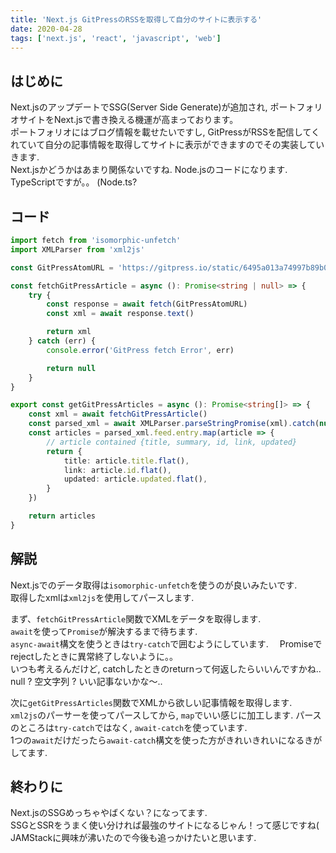 ```yaml
---
title: 'Next.js GitPressのRSSを取得して自分のサイトに表示する'
date: 2020-04-28
tags: ['next.js', 'react', 'javascript', 'web']
---
```


## はじめに
Next.jsのアップデートでSSG(Server Side Generate)が追加され, ポートフォリオサイトをNext.jsで書き換える機運が高まっております。  
ポートフォリオにはブログ情報を載せたいですし, GitPressがRSSを配信してくれていて自分の記事情報を取得してサイトに表示ができますのでその実装していきます.  
Next.jsかどうかはあまり関係ないですね. Node.jsのコードになります.  
TypeScriptですが。。  (Node.ts?  

## コード
```typescript
import fetch from 'isomorphic-unfetch'
import XMLParser from 'xml2js'

const GitPressAtomURL = 'https://gitpress.io/static/6495a013a74997b89b08be0a51c8eb77bf6652eb934985f92035eb8b75b813d7/atom.xml'

const fetchGitPressArticle = async (): Promise<string | null> => {
    try {
        const response = await fetch(GitPressAtomURL)
        const xml = await response.text()

        return xml
    } catch (err) {
        console.error('GitPress fetch Error', err)

        return null
    }
}

export const getGitPressArticles = async (): Promise<string[]> => {
    const xml = await fetchGitPressArticle()
    const parsed_xml = await XMLParser.parseStringPromise(xml).catch(null)
    const articles = parsed_xml.feed.entry.map(article => {
        // article contained {title, summary, id, link, updated}
        return {
            title: article.title.flat(),
            link: article.id.flat(),
            updated: article.updated.flat(),
        }
    })

    return articles
}
```

## 解説
Next.jsでのデータ取得は`isomorphic-unfetch`を使うのが良いみたいです.  
取得したxmlは`xml2js`を使用してパースします.  

まず、`fetchGitPressArticle`関数でXMLをデータを取得します.  
`await`を使って`Promise`が解決するまで待ちます.  
`async-await`構文を使うときは`try-catch`で囲むようにしています.　
Promiseでrejectしたときに異常終了しないように。。  
いつも考えるんだけど, catchしたときのreturnって何返したらいいんですかね..  
null ? 空文字列 ? いい記事ないかな〜..  

次に`getGitPressArticles`関数でXMLから欲しい記事情報を取得します.  
`xml2js`のパーサーを使ってパースしてから, `map`でいい感じに加工します.
パースのところは`try-catch`ではなく, `await-catch`を使っています.  
1つの`await`だけだったら`await-catch`構文を使った方がきれいきれいになるきがしてます.   

## 終わりに
Next.jsのSSGめっちゃやばくない？になってます.  
SSGとSSRをうまく使い分ければ最強のサイトになるじゃん！って感じですね(  
JAMStackに興味が沸いたので今後も追っかけたいと思います.  
